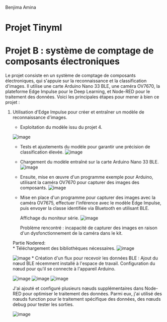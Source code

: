Benjima Amina
# Projet Tinyml

# Projet B : système de comptage de composants électroniques
Le projet consiste en un système de comptage de composants électroniques, qui s'appuie sur la reconnaissance et la classification d'images. Il utilise une carte Arduino Nano 33 BLE, une caméra OV7670, la plateforme Edge Impulse pour le Deep Learning, et Node-RED pour le traitement des données.
Voici les principales étapes pour mener à bien ce projet :

1. Utilisation d'Edge Impulse pour créer et entraîner un modèle de reconnaissance d'images.
   * Exploitation du modèle issu du projet 4.

   ![image](https://github.com/aminabenj/code/assets/148441485/4489c1c6-9e60-484a-bd3f-a4517f2682f7)
   
   * Tests et ajustements du modèle pour garantir une précision de classification élevée.
   ![image](https://github.com/aminabenj/code/assets/148441485/41600b00-f2d6-4f60-a60e-c018bb35d85a)

   * Chargement du modèle entraîné sur la carte Arduino Nano 33 BLE.
   ![image](https://github.com/aminabenj/code/assets/148441485/b32f7f30-44a0-4c64-b81d-298bc86deb72)

   * Ensuite, mise en œuvre d'un programme exemple pour Arduino, utilisant la caméra OV7670 pour capturer des images des composants.
   ![image](https://github.com/aminabenj/code/assets/148441485/439ad7dc-9755-4877-879b-f752762b3704)
   
   * Mise en place d'un programme pour capturer des images avec la caméra OV7675, effectuer l'inférence avec le modèle Edge Impulse, puis envoyer la classe 
     identifiée via Bluetooth en utilisant BLE.
     
     Affichage du moniteur série.
   ![image](https://github.com/aminabenj/code/assets/148441485/d02b7165-f27e-48d3-b5cb-d6a0fabbde53)
   
     Problème rencontré : incapacité de capturer des images en raison d'un dysfonctionnement de la caméra dans le kit.
   
   Partie Nodered:  
       * Téléchargement des bibliothèques nécessaires.
   ![image](https://github.com/aminabenj/code/assets/148441485/280d7f50-757c-4070-bc0a-c6f87653e89a)
   
   ![image](https://github.com/aminabenj/code/assets/148441485/5cd30814-6ae0-46fd-b584-f3d4e9d5dd56)
       * Création d'un flux pour recevoir les données BLE :
    Ajout du nœud BLE récemment installé à l'espace de travail.
    Configuration du nœud pour qu'il se connecte à l'appareil Arduino.

   ![image](https://github.com/aminabenj/code/assets/148441485/087074a0-2dbf-4961-bbc2-8e8afe2b5f15)
   ![image](https://github.com/aminabenj/code/assets/148441485/7e024181-dcfc-48d8-95ed-2460afc66c32)
   ![image](https://github.com/aminabenj/code/assets/148441485/da711cbd-7f4f-4ca8-a22d-66993ccd7089)

    J'ai ajouté et configuré plusieurs nœuds supplémentaires dans Node-RED pour optimiser le traitement des données. Parmi eux, j'ai utilisé des nœuds function     pour le traitement spécifique des données, des nœuds debug pour tester les sorties.

   ![image](https://github.com/aminabenj/code/assets/148441485/48f556da-1ecd-45e9-88da-548ff217f0a7)




   




